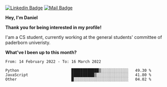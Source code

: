 [![Linkedin Badge](https://img.shields.io/badge/-LinkedIn-0e76a8?style=flat-square&logo=Linkedin&logoColor=white)](https://www.linkedin.com/in/daniel-negi-592ba3223/)
[![Mail Badge](https://img.shields.io/badge/Gmail-D14836?style=flat-square&logo=gmail&logoColor=white)](mailto:daniel.ravi.negi@googlemail.com)

**Hey, I'm Daniel**

**Thank you for being interested in my profile!**

I'am a CS student, currently working at the general students' committee of paderborn univeristy.

**What've I been up to this month?** 

<!--START_SECTION:waka-->

```text
From: 14 February 2022 - To: 16 March 2022

Python                       ████████████▒░░░░░░░░░░░░   49.30 %
JavaScript                   ██████████▒░░░░░░░░░░░░░░   41.80 %
Other                        █░░░░░░░░░░░░░░░░░░░░░░░░   04.02 %
```

<!--END_SECTION:waka-->
